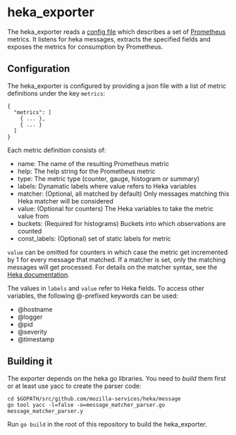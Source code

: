 # heka_exporter
The heka_exporter reads a [config file](metrics.sample.json) which describes a
set of [Prometheus](http://prometheus.io) metrics. It listens for heka
messages, extracts the specified fields and exposes the metrics for consumption
by Prometheus.

## Configuration
The heka_exporter is configured by providing a json file with a list of metric
definitions under the key `metrics`:

```
{
  "metrics": [
    { ... },
    { ... }
  ]
}
```

Each metric definition consists of:

- name: The name of the resulting Prometheus metric
- help: The help string for the Prometheus metric
- type: The metric type (counter, gauge, histogram or summary)
- labels: Dynamatic labels where value refers to Heka variables
- matcher: (Optional, all matched by default) Only messages matching this Heka
  matcher will be considered
- value: (Optional for counters) The Heka variables to take the metric value from
- buckets: (Required for histograms) Buckets into which observations are
  counted
- const_labels: (Optional) set of static labels for metric

`value` can be omitted for counters in which case the metric get incremented by 1
for every message that matched. If a matcher is set, only the matching messages
will get processed. For details on the matcher syntax, see the
[Heka documentation](http://hekad.readthedocs.org/en/latest/message_matcher.html).

The values in `labels` and `value` refer to Heka fields. To access other
variables, the following @-prefixed keywords can be used:

- @hostname
- @logger
- @pid
- @severity
- @timestamp

## Building it
The exporter depends on the heka go libraries. You need to *build* them first
or at least use yacc to create the parser code:

    cd $GOPATH/src/github.com/mozilla-services/heka/message
    go tool yacc -l=false -o=message_matcher_parser.go message_matcher_parser.y

Run `go build` in the root of this repository to build the
heka_exporter.
